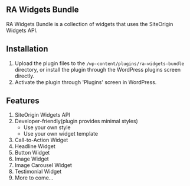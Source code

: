 ## RA Widgets Bundle

RA Widgets Bundle is a collection of widgets that uses the SiteOrigin Widgets API.

## Installation

1. Upload the plugin files to the `/wp-content/plugins/ra-widgets-bundle` directory, or install the plugin through the WordPress plugins screen directly.
2. Activate the plugin through 'Plugins' screen in WordPress.

## Features

1. SiteOrigin Widgets API
2. Developer-friendly(plugin provides minimal styles)
    - Use your own style
    - Use your own widget template
3. Call-to-Action Widget
4. Headline Widget
5. Button Widget
6. Image Widget
7. Image Carousel Widget
8. Testimonial Widget
9. More to come...
